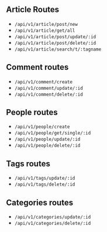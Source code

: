 ## Article Routes

- `/api/v1/article/post/new`
- `/api/v1/article/get/all`
- `/api/v1/article/post/update/:id`
- `/api/v1/article/post/delete/:id`
- `/api/v1/article/search/t/:tagname`

## Comment routes

- `/api/v1/comment/create`
- `/api/v1/comment/update/:id`
- `/api/v1/comment/delete/:id`

## People routes

- `/api/v1/people/create`
- `/api/v1/people/get/single/:id`
- `/api/v1/people/update/:id`
- `/api/v1/people/delete/:id`

## Tags routes

- `/api/v1/tags/update/:id`
- `/api/v1/tags/delete/:id`

## Categories routes

- `/api/v1/categories/update/:id`
- `/api/v1/categories/delete/:id`
